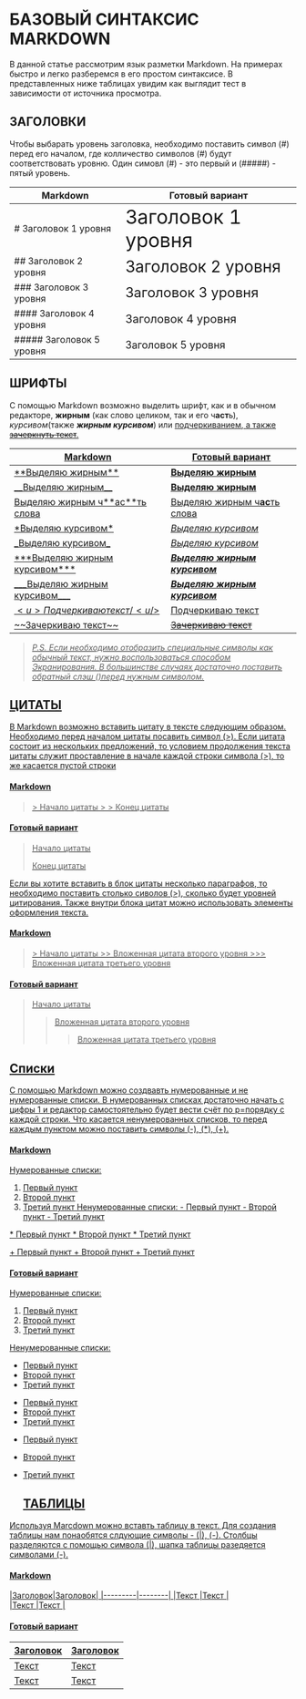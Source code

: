 # БАЗОВЫЙ СИНТАКСИС MARKDOWN

В данной статье рассмотрим язык разметки Markdown. На примерах быстро и легко разберемся в его простом синтаксисе. 
В представленных ниже таблицах увидим как выглядит тест в зависимости от источника просмотра.

## ЗАГОЛОВКИ

Чтобы выбарать уровень заголовка, необходимо поставить символ (#) перед его началом, где колличество символов (#) будут соответствовать уровню. Один симовл (#) - это первый и (#####) - пятый уровень.

|Markdown|Готовый вариант|
|--------|---------------|
|# Заголовок 1 уровня|<span style='font-size: 34px;'>Заголовок 1 уровня</span>|
|## Заголовок 2 уровня|<span style='font-size: 28px;'>Заголовок 2 уровня</span>|
|### Заголовок 3 уровня|<span style='font-size: 24px;'>Заголовок 3 уровня</span>|
|#### Заголовок 4 уровня|<span style='font-size: 20px;'>Заголовок 4 уровня</span>|
|##### Заголовок 5 уровня|<span style='font-size: 18px;'>Заголовок 5 уровня</span>|

## ШРИФТЫ

С помощью Markdown возможно выделить шрифт, как и в обычном редакторе, **жирным** (как слово целиком, так и его ч**аст**ь), *курсивом*(также ***жирным курсивом***) или <u>подчеркиванием<u/>, а также ~~зачеркнуть текст~~. 

|Markdown|Готовый вариант|
|--------|---------------|
|  \*\*Выделяю жирным** | **Выделяю жирным** |
|  \_\_Выделяю жирным\_\_ | **Выделяю жирным** |
|Выделяю жирным ч\*\*ас\*\*ть слова|Выделяю жирным ч**ас**ть слова|
|\*Выделяю курсивом\*|*Выделяю курсивом*|
|\_Выделяю курсивом\_|_Выделяю курсивом_|
|\*\*\*Выделяю жирным курсивом\*\*\*|***Выделяю жирным курсивом***|
|\_\_\_Выделяю жирным курсивом\_\_\_|___Выделяю жирным курсивом___|
|$<u>Подчеркиваю текст/<u/>$|<u>Подчеркиваю текст<u/>|
|\~\~Зачеркиваю текст\~\~|~~Зачеркиваю текст~~|

> *P.S. Если необходимо отобразить специальные символы как обычный текст, нужно воспользоваться способом Экранирования. В большинстве случаях достаточно поставить обратный слэш (\)перед нужным символом.*

 ## ЦИТАТЫ
В Markdown возможно вставить цитату в тексте следующим образом. 
Необходимо перед началом цитаты посавить символ (>). Если цитата состоит из нескольких предложений, то условием продолжения текста цитаты служит проставление в начале каждой строки символа (>), то же касается пустой строки

#### Markdown
>\> Начало цитаты 
>\> 
>\> Конец цитаты
#### Готовый вариант
> Начало цитаты 
> 
> Конец цитаты
 
 Если вы хотите вставить в блок цитаты несколько параграфов, то необходимо поставить столько сиволов (>), сколько будет уровней цитирования. Также внутри блока цитат можно  использовать элементы оформления текста.

 #### Markdown
>\> Начало цитаты 
>\>\> Вложенная цитата второго уровня
>\>\>\> Вложенная цитата третьего уровня
#### Готовый вариант
> Начало цитаты 
>> Вложенная цитата второго уровня
>>> Вложенная цитата третьего уровня

## Списки
С помощью Markdown можно создвавть нумерованные и не нумерованные списки. В нумерованных списках достаточно начать с цифры 1 и редактор самостоятельно будет вести счёт по р=порядку с каждой строки. Что касается ненумерованных списков, то перед каждым пунктом можно поставить символы (-), (*), (+).

#### Markdown
Нумерованные списки:
1. Первый пункт
2. Второй пункт
3. Третий пункт
Ненумерованные списки:
\- Первый пункт
\- Второй пункт
\- Третий пункт

\* Первый пункт
\* Второй пункт
\* Третий пункт

\+ Первый пункт
\+ Второй пункт
\+ Третий пункт

#### Готовый вариант
Нумерованные списки:
1. Первый пункт
2. Второй пункт
3. Третий пункт

Ненумерованные списки:
- Первый пункт
- Второй пункт
- Третий пункт

* Первый пункт
* Второй пункт
* Третий пункт

+ Первый пункт
+ Второй пункт
+ Третий пункт
  
  ## ТАБЛИЦЫ
Используя Marcdown можно вставть таблицу в текст. Для создания таблицы нам понаобятся слдующие символы - (|), (-). Столбцы разделяются с помощью символа (|), шапка таблицы разедяется символами (-). 

#### Markdown
\|Заголовок\|Заголовок\|
\|---------\|\--------\|
\|Текст    \|Текст    \|  
\|Текст    \|Текст    \|

#### Готовый вариант
|Заголовок|Заголовок|
|---------|--------|
|Текст    |Текст    |  
|Текст    |Текст    |


